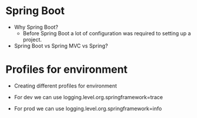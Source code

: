 # Spring Boot
- Why Spring Boot?
    - Before Spring Boot a lot of configuration was required to setting up a project.
- Spring Boot vs Spring MVC vs Spring?

# Profiles for environment
- Creating different profiles for environment
- For dev we can use logging.level.org.springframework=trace

- For prod we can use logging.level.org.springframework=info
